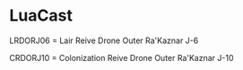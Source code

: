 LuaCast
=======
LRDORJ06 = Lair Reive Drone Outer Ra'Kaznar J-6

CRDORJ10 = Colonization Reive Drone Outer Ra'Kaznar J-10
